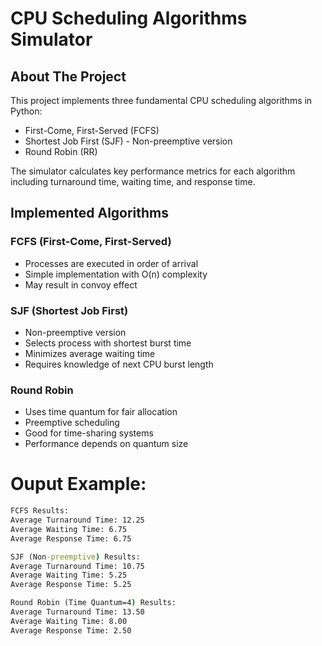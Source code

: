 # CPU Scheduling Algorithms Simulator

## About The Project
This project implements three fundamental CPU scheduling algorithms in Python:
- First-Come, First-Served (FCFS)
- Shortest Job First (SJF) - Non-preemptive version
- Round Robin (RR)

The simulator calculates key performance metrics for each algorithm including turnaround time, waiting time, and response time.

## Implemented Algorithms

### FCFS (First-Come, First-Served)
- Processes are executed in order of arrival
- Simple implementation with O(n) complexity
- May result in convoy effect

### SJF (Shortest Job First)
- Non-preemptive version
- Selects process with shortest burst time
- Minimizes average waiting time
- Requires knowledge of next CPU burst length

### Round Robin
- Uses time quantum for fair allocation
- Preemptive scheduling
- Good for time-sharing systems
- Performance depends on quantum size



# Ouput Example:
```cmd
FCFS Results:
Average Turnaround Time: 12.25
Average Waiting Time: 6.75
Average Response Time: 6.75

SJF (Non-preemptive) Results:
Average Turnaround Time: 10.75
Average Waiting Time: 5.25
Average Response Time: 5.25

Round Robin (Time Quantum=4) Results:
Average Turnaround Time: 13.50
Average Waiting Time: 8.00
Average Response Time: 2.50
```
